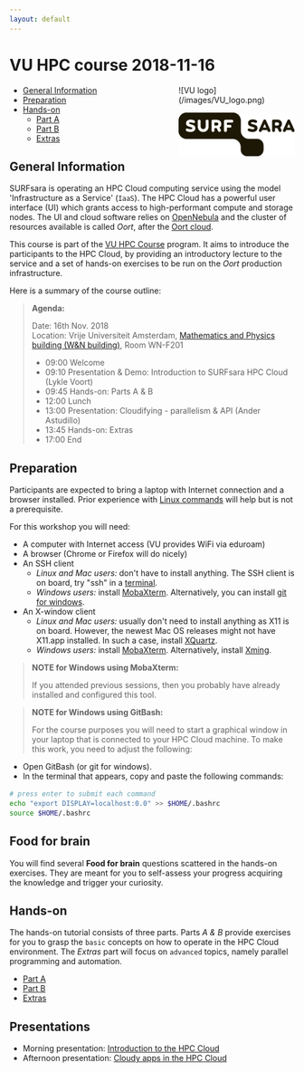 ```yaml
---
layout: default
---
```


# VU HPC course 2018-11-16

<div style="float:right;max-width:205px;" markdown="1">
![VU logo](/images/VU_logo.png)

![SURFsara logo](/images/SURFsara_logo.png)
</div>

* [General Information](#general) <br>
* [Preparation](#preparation) <br>
* [Hands-on](#hands-on) <br>
  * [Part A](partA)
  * [Part B](partB)
  * [Extras](extras)

## <a name="general"></a>General Information

SURFsara is operating an HPC Cloud computing service using the model 'Infrastructure as a Service' (`IaaS`).
The HPC Cloud has a powerful user interface (UI) which grants access to high-performant compute and storage nodes.
The UI and cloud software relies on [OpenNebula](http://opennebula.org/) and the cluster of resources available is called _Oort_, after the [Oort cloud](https://en.wikipedia.org/wiki/Oort_cloud).

This course is part of the [VU HPC Course](http://hpc.labs.vu.nl/) program.
It aims to introduce the participants to the HPC Cloud, by providing an introductory lecture to the service and a set of hands-on exercises to be run on the _Oort_ production infrastructure.

Here is a summary of the course outline:

>**Agenda:**
>
> Date: 16th Nov. 2018    
> Location: Vrije Universiteit Amsterdam, [Mathematics and Physics building (W&N building)](https://science.vu.nl/en/about-the-faculty/contact-route/index.aspx), Room WN-F201
>
> * 09:00 Welcome
> * 09:10 Presentation & Demo: Introduction to SURFsara HPC Cloud (Lykle Voort)
> * 09:45 Hands-on: Parts A & B
> * 12:00 Lunch   
> * 13:00 Presentation: Cloudifying - parallelism & API (Ander Astudillo)
> * 13:45 Hands-on: Extras  
> * 17:00 End  


## <a name="preparation"></a>Preparation

Participants are expected to bring a laptop with Internet connection and a browser installed. Prior experience with [Linux commands](https://learncodethehardway.org/unix/) will help but is not a prerequisite.

For this workshop you will need:

* A computer with Internet access (VU provides WiFi via eduroam)
* A browser (Chrome or Firefox will do nicely)
* An SSH client
  * _Linux and Mac users:_ don't have to install anything. The SSH client is on board, try "ssh" in a [terminal](http://askubuntu.com/questions/38162/what-is-a-terminal-and-how-do-i-open-and-use-it).
  * _Windows users:_ install [MobaXterm](https://mobaxterm.mobatek.net/). Alternatively, you can install [git for windows](https://git-for-windows.github.io/).
* An X-window client
  * _Linux and Mac users:_ usually don't need to install anything as X11 is on board. However, the newest Mac OS releases might not have X11.app installed. In such a case, install [XQuartz](http://xquartz.macosforge.org/landing/).
  * _Windows users:_ install [MobaXterm](https://mobaxterm.mobatek.net/). Alternatively, install [Xming](http://sourceforge.net/projects/xming/).

> **NOTE for Windows using MobaXterm:**
>
> If you attended previous sessions, then you probably have already installed and configured this tool.

> **NOTE for Windows using GitBash:**
>
> For the course purposes you will need to start a graphical window in your laptop that is connected to your HPC Cloud machine. To make this work, you need to adjust the following:  
>
* Open GitBash (or git for windows).
* In the terminal that appears, copy and paste the following commands:
>
```sh
# press enter to submit each command
echo "export DISPLAY=localhost:0.0" >> $HOME/.bashrc
source $HOME/.bashrc
```

## Food for brain
You will find several **Food for brain** questions scattered in the hands-on exercises. They are meant for you to self-assess your progress acquiring the knowledge and trigger your curiosity.

## <a name="hands-on"></a> Hands-on

The hands-on tutorial consists of three parts. Parts *A & B* provide exercises for you to grasp the `basic` concepts on how to operate in the HPC Cloud environment. The *Extras* part will focus on `advanced` topics, namely parallel programming and automation.

  * [Part A](partA)
  * [Part B](partB)
  * [Extras](extras)

## <a name="presentations"></a> Presentations

  * Morning presentation: [Introduction to the HPC Cloud](2018-11-16-cloud.pdf)
  * Afternoon presentation: [Cloudy apps in the HPC Cloud](20181116-parallelism.pdf)

